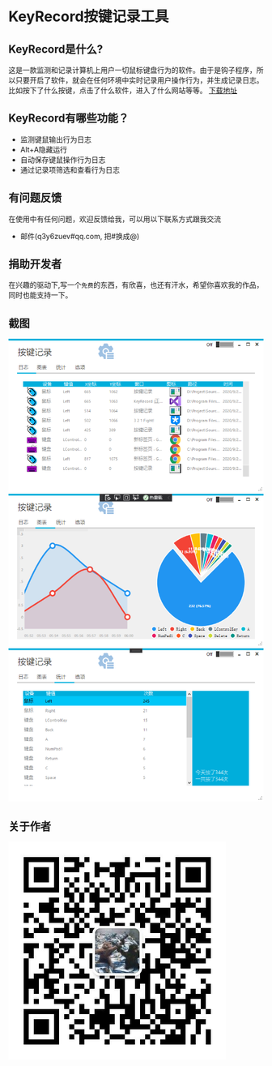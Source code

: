 # KeyRecord按键记录工具

## KeyRecord是什么?
这是一款监测和记录计算机上用户一切鼠标键盘行为的软件。由于是钩子程序，所以只要开启了软件，就会在任何环境中实时记录用户操作行为，并生成记录日志。
比如按下了什么按键，点击了什么软件，进入了什么网站等等。
[下载地址](https://gitee.com/Rna_zoro/GlobalHook/releases)

## KeyRecord有哪些功能？

* 监测键鼠输出行为日志
* Alt+A隐藏运行
* 自动保存键鼠操作行为日志
* 通过记录项筛选和查看行为日志

## 有问题反馈
在使用中有任何问题，欢迎反馈给我，可以用以下联系方式跟我交流

* 邮件(q3y6zuev#qq.com, 把#换成@)

## 捐助开发者
在兴趣的驱动下,写一个`免费`的东西，有欣喜，也还有汗水，希望你喜欢我的作品，同时也能支持一下。

## 截图
![](/image/keyRecord.png)
![](/image/keyRecord2.png)
![](/image/keyRecord3.png)

## 关于作者

![wechat](/image/wechat.jpg)
